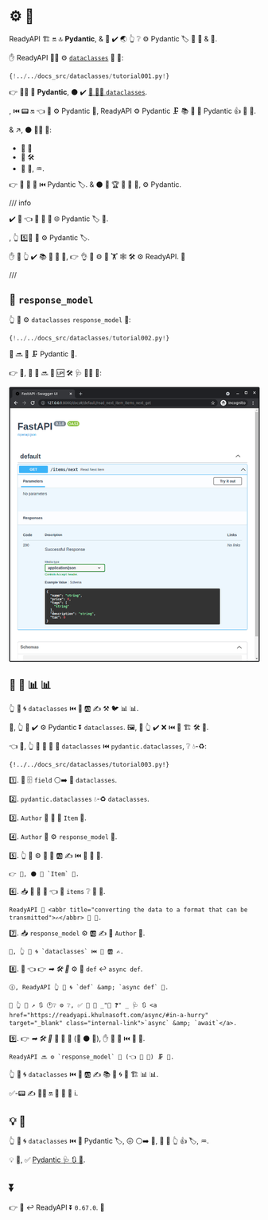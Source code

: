 # ⚙️ 🎻

ReadyAPI 🏗 🔛 🔝 **Pydantic**, &amp; 👤 ✔️ 🌏 👆 ❔ ⚙️ Pydantic 🏷 📣 📨 &amp; 📨.

✋️ ReadyAPI 🐕‍🦺 ⚙️ <a href="https://docs.python.org/3/library/dataclasses.html" class="external-link" target="_blank">`dataclasses`</a> 🎏 🌌:

```Python hl_lines="1  7-12  19-20"
{!../../docs_src/dataclasses/tutorial001.py!}
```

👉 🐕‍🦺 👏 **Pydantic**, ⚫️ ✔️ <a href="https://docs.pydantic.dev/latest/concepts/dataclasses/#use-of-stdlib-dataclasses-with-basemodel" class="external-link" target="_blank">🔗 🐕‍🦺 `dataclasses`</a>.

, ⏮️ 📟 🔛 👈 🚫 ⚙️ Pydantic 🎯, ReadyAPI ⚙️ Pydantic 🗜 📚 🐩 🎻 Pydantic 👍 🍛 🎻.

&amp; ↗️, ⚫️ 🐕‍🦺 🎏:

- 💽 🔬
- 💽 🛠️
- 💽 🧾, ♒️.

👉 👷 🎏 🌌 ⏮️ Pydantic 🏷. &amp; ⚫️ 🤙 🏆 🎏 🌌 🔘, ⚙️ Pydantic.

/// info

✔️ 🤯 👈 🎻 💪 🚫 🌐 Pydantic 🏷 💪.

, 👆 5️⃣📆 💪 ⚙️ Pydantic 🏷.

✋️ 🚥 👆 ✔️ 📚 🎻 🤥 🤭, 👉 👌 🎱 ⚙️ 👫 🏋️ 🕸 🛠️ ⚙️ ReadyAPI. 👶

///

## 🎻 `response_model`

👆 💪 ⚙️ `dataclasses` `response_model` 🔢:

```Python hl_lines="1  7-13  19"
{!../../docs_src/dataclasses/tutorial002.py!}
```

🎻 🔜 🔁 🗜 Pydantic 🎻.

👉 🌌, 🚮 🔗 🔜 🎦 🆙 🛠️ 🩺 👩‍💻 🔢:

<img src="/img/tutorial/dataclasses/image01.png">

## 🎻 🔁 📊 📊

👆 💪 🌀 `dataclasses` ⏮️ 🎏 🆎 ✍ ⚒ 🐦 📊 📊.

💼, 👆 💪 ✔️ ⚙️ Pydantic ⏬ `dataclasses`. 🖼, 🚥 👆 ✔️ ❌ ⏮️ 🔁 🏗 🛠️ 🧾.

👈 💼, 👆 💪 🎯 💱 🐩 `dataclasses` ⏮️ `pydantic.dataclasses`, ❔ 💧-♻:

```{ .python .annotate hl_lines="1  5  8-11  14-17  23-25  28" }
{!../../docs_src/dataclasses/tutorial003.py!}
```

1️⃣. 👥 🗄 `field` ⚪️➡️ 🐩 `dataclasses`.

2️⃣. `pydantic.dataclasses` 💧-♻ `dataclasses`.

3️⃣. `Author` 🎻 🔌 📇 `Item` 🎻.

4️⃣. `Author` 🎻 ⚙️ `response_model` 🔢.

5️⃣. 👆 💪 ⚙️ 🎏 🐩 🆎 ✍ ⏮️ 🎻 📨 💪.

    👉 💼, ⚫️ 📇 `Item` 🎻.

6️⃣. 📥 👥 🛬 📖 👈 🔌 `items` ❔ 📇 🎻.

    ReadyAPI 🎯 <abbr title="converting the data to a format that can be transmitted">✍</abbr> 💽 🎻.

7️⃣. 📥 `response_model` ⚙️ 🆎 ✍ 📇 `Author` 🎻.

    🔄, 👆 💪 🌀 `dataclasses` ⏮️ 🐩 🆎 ✍.

8️⃣. 👀 👈 👉 _➡ 🛠️ 🔢_ ⚙️ 🥔 `def` ↩️ `async def`.

    🕧, ReadyAPI 👆 💪 🌀 `def` &amp; `async def` 💪.

    🚥 👆 💪 ↗️ 🔃 🕐❔ ⚙️ ❔, ✅ 👅 📄 _"🏃 ❓" _ 🩺 🔃 <a href="https://readyapi.khulnasoft.com/async/#in-a-hurry" target="_blank" class="internal-link">`async` &amp; `await`</a>.

9️⃣. 👉 _➡ 🛠️ 🔢_ 🚫 🛬 🎻 (👐 ⚫️ 💪), ✋️ 📇 📖 ⏮️ 🔗 💽.

    ReadyAPI 🔜 ⚙️ `response_model` 🔢 (👈 🔌 🎻) 🗜 📨.

👆 💪 🌀 `dataclasses` ⏮️ 🎏 🆎 ✍ 📚 🎏 🌀 📨 🏗 📊 📊.

✅-📟 ✍ 💁‍♂ 🔛 👀 🌅 🎯 ℹ.

## 💡 🌅

👆 💪 🌀 `dataclasses` ⏮️ 🎏 Pydantic 🏷, 😖 ⚪️➡️ 👫, 🔌 👫 👆 👍 🏷, ♒️.

💡 🌅, ✅ <a href="https://docs.pydantic.dev/latest/concepts/dataclasses/" class="external-link" target="_blank">Pydantic 🩺 🔃 🎻</a>.

## ⏬

👉 💪 ↩️ ReadyAPI ⏬ `0.67.0`. 👶
